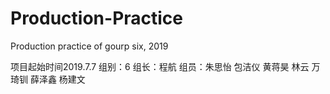 # Production-Practice
Production practice of gourp six, 2019

项目起始时间2019.7.7
组别：6
组长：程航
组员：朱思怡 包洁仪 黄蒋昊 林云 万琦钏 薛泽鑫 杨建文
